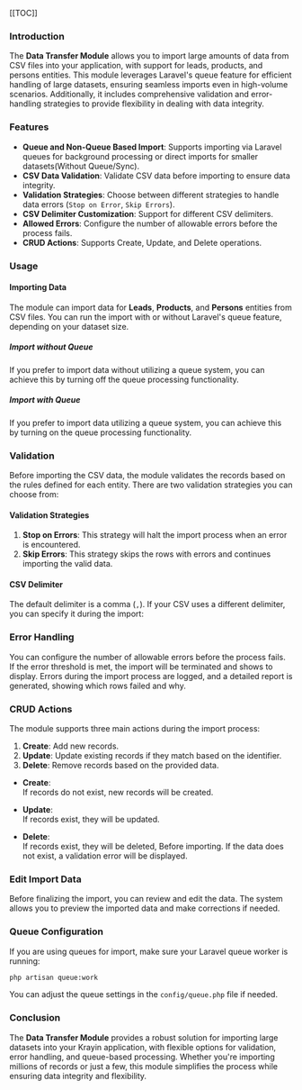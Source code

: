 [[TOC]]

### Introduction

The **Data Transfer Module** allows you to import large amounts of data from CSV files into your application, with support for leads, products, and persons entities. This module leverages Laravel's queue feature for efficient handling of large datasets, ensuring seamless imports even in high-volume scenarios. Additionally, it includes comprehensive validation and error-handling strategies to provide flexibility in dealing with data integrity.

### Features

- **Queue and Non-Queue Based Import**: Supports importing via Laravel queues for background processing or direct imports for smaller datasets(Without Queue/Sync).
- **CSV Data Validation**: Validate CSV data before importing to ensure data integrity.
- **Validation Strategies**: Choose between different strategies to handle data errors (`Stop on Error`, `Skip Errors`).
- **CSV Delimiter Customization**: Support for different CSV delimiters.
- **Allowed Errors**: Configure the number of allowable errors before the process fails.
- **CRUD Actions**: Supports Create, Update, and Delete operations.

### Usage

#### Importing Data

The module can import data for **Leads**, **Products**, and **Persons** entities from CSV files. You can run the import with or without Laravel's queue feature, depending on your dataset size.

##### Import without Queue

If you prefer to import data without utilizing a queue system, you can achieve this by turning off the queue processing functionality. 

##### Import with Queue

If you prefer to import data utilizing a queue system, you can achieve this by turning on the queue processing functionality. 

### Validation

Before importing the CSV data, the module validates the records based on the rules defined for each entity. There are two validation strategies you can choose from:

#### Validation Strategies

1. **Stop on Errors**: This strategy will halt the import process when an error is encountered.
2. **Skip Errors**: This strategy skips the rows with errors and continues importing the valid data.

#### CSV Delimiter

The default delimiter is a comma (`,`). If your CSV uses a different delimiter, you can specify it during the import:

### Error Handling

You can configure the number of allowable errors before the process fails. If the error threshold is met, the import will be terminated and shows to display.
Errors during the import process are logged, and a detailed report is generated, showing which rows failed and why.

### CRUD Actions

The module supports three main actions during the import process:

1. **Create**: Add new records.
2. **Update**: Update existing records if they match based on the identifier.
3. **Delete**: Remove records based on the provided data.

- **Create**:  
  If records do not exist, new records will be created.

- **Update**:  
  If records exist, they will be updated.

- **Delete**:  
  If records exist, they will be deleted, Before importing. If the data does not exist, a validation error will be displayed.

### Edit Import Data

Before finalizing the import, you can review and edit the data. The system allows you to preview the imported data and make corrections if needed.

### Queue Configuration

If you are using queues for import, make sure your Laravel queue worker is running:

```bash
php artisan queue:work
```

You can adjust the queue settings in the `config/queue.php` file if needed.

### Conclusion

The **Data Transfer Module** provides a robust solution for importing large datasets into your Krayin application, with flexible options for validation, error handling, and queue-based processing. Whether you're importing millions of records or just a few, this module simplifies the process while ensuring data integrity and flexibility.